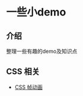 <h1>一些小demo</h1>

## 介绍

整理一些有趣的demo及知识点

## CSS 相关

- [CSS 帧动画](https://github.com/kailong321200875/some-demo/tree/master/src/views/frame-animation/README.md)
